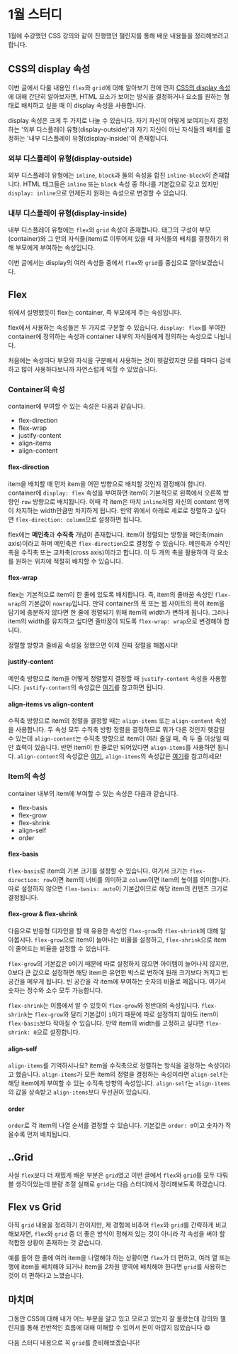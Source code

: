 # 1월 스터디

1월에 수강했던 CSS 강의와 같이 진행했던 챌린지를 통해 배운 내용들을 정리해보려고 합니다.

## CSS의 display 속성

이번 글에서 다룰 내용인 `flex`와 `grid`에 대해 알아보기 전에 먼저 [CSS의 display 속성](https://developer.mozilla.org/en-US/docs/Web/CSS/display)에 대해 간단히 알아보자면, HTML 요소가 보이는 방식을 결정하거나 요소를 원하는 형태로 배치하고 싶을 때 이 display 속성을 사용합니다.

display 속성은 크게 두 가지로 나눌 수 있습니다. 자기 자신이 어떻게 보여지는지 결정하는 '외부 디스플레이 유형(display-outside)'과 자기 자신이 아닌 자식들의 배치를 결정하는 '내부 디스플레이 유형(display-inside)'이 존재합니다.

### 외부 디스플레이 유형(display-outside)

외부 디스플레이 유형에는 `inline`, `block`과 둘의 속성을 합친 `inline-block`이 존재합니다.
HTML 태그들은 `inline` 또는 `block` 속성 중 하나를 기본값으로 갖고 있지만 `display: inline`으로 언제든지 원하는 속성으로 변경할 수 있습니다.

### 내부 디스플레이 유형(display-inside)

내부 디스플레이 유형에는 `flex`와 `grid` 속성이 존재합니다.
태그의 구성이 부모(container)와 그 안의 자식들(item)로 이루어져 있을 때 자식들의 배치를 결정하기 위해 부모에게 부여하는 속성입니다.

이번 글에서는 display의 여러 속성들 중에서 `flex`와 `grid`를 중심으로 알아보겠습니다.

## Flex

위에서 설명했듯이 flex는 container, 즉 부모에게 주는 속성입니다.

flex에서 사용하는 속성들은 두 가지로 구분할 수 있습니다. `display: flex`를 부여한 container에 정의하는 속성과 container 내부의 자식들에게 정의하는 속성으로 나뉩니다.

처음에는 속성마다 부모와 자식을 구분해서 사용하는 것이 헷갈렸지만 모를 때마다 검색하고 많이 사용하다보니까 자연스럽게 익힐 수 있었습니다.

### Container의 속성

container에 부여할 수 있는 속성은 다음과 같습니다.

- flex-direction
- flex-wrap
- justify-content
- align-items
- align-content

#### flex-direction

item을 배치할 때 먼저 item을 어떤 방향으로 배치할 것인지 결정해야 합니다.
container에 `display: flex` 속성을 부여하면 item이 기본적으로 왼쪽에서 오른쪽 방향인 `row` 방향으로 배치됩니다.
이때 각 item은 마치 `inline`처럼 자신의 content 영역이 차지하는 width만큼만 차지하게 됩니다.
만약 위에서 아래로 세로로 정렬하고 싶다면 `flex-direction: column`으로 설정하면 됩니다.

flex에는 **메인축**과 **수직축** 개념이 존재합니다.
item이 정렬되는 방향을 메인축(main axis)이라고 하며 메인축은 `flex-direction`으로 결정할 수 있습니다.
메인축과 수직인 축을 수직축 또는 교차축(cross axis)이라고 합니다.
이 두 개의 축을 활용하여 각 요소를 원하는 위치에 적절히 배치할 수 있습니다.

#### flex-wrap

flex는 기본적으로 item이 한 줄에 있도록 배치합니다. 즉, item의 줄바꿈 속성인 `flex-wrap`의 기본값이 `nowrap`입니다.
만약 container의 폭 또는 웹 사이트의 폭이 item을 담기에 충분하지 않다면 한 줄에 정렬되기 위해 item의 width가 변하게 됩니다.
그러나 item의 width를 유지하고 싶다면 줄바꿈이 되도록 `flex-wrap: wrap`으로 변경해야 합니다.

정렬할 방향과 줄바꿈 속성을 정했으면 이제 진짜 정렬을 해봅시다!

#### justify-content

메인축 방향으로 item을 어떻게 정렬할지 결정할 때 `justify-content` 속성을 사용합니다. `justify-content`의 속성값은 [여기](https://developer.mozilla.org/en-US/docs/Web/CSS/justify-content)를 참고하면 됩니다.

#### align-items vs align-content

수직축 방향으로 item의 정렬을 결정할 때는 `align-items` 또는 `align-content` 속성을 사용합니다.
두 속성 모두 수직축 방향 정렬을 결정하므로 뭐가 다른 것인지 헷갈릴 수 있는데 `align-content`는 수직축 방향으로 item이 여러 줄일 때, 즉 두 줄 이상일 때만 효력이 있습니다. 반면 item이 한 줄로만 되어있다면 `align-items`를 사용하면 됩니다.
`align-content`의 속성값은 [여기](https://developer.mozilla.org/en-US/docs/Web/CSS/align-content), `align-items`의 속성값은 [여기](https://developer.mozilla.org/en-US/docs/Web/CSS/align-items)를 참고하세요!

### Item의 속성

container 내부의 item에 부여할 수 있는 속성은 다음과 같습니다.

- flex-basis
- flex-grow
- flex-shrink
- align-self
- order

#### flex-basis

`flex-basis`로 item의 기본 크기를 설정할 수 있습니다.
여기서 크기는 `flex-direction: row`이면 item의 너비를 의미하고 `column`이면 item의 높이를 의미합니다.
따로 설정하지 않으면 `flex-basis: auto`이 기본값이므로 해당 item의 컨텐츠 크기로 결정됩니다.

#### flex-grow & flex-shrink

다음으로 반응형 디자인을 할 때 유용한 속성인 `flex-grow`와 `flex-shrink`에 대해 알아봅시다.
`flex-grow`으로 item이 늘어나는 비율을 설정하고, `flex-shrink`으로 item이 줄어드는 비율을 설정할 수 있습니다.

`flex-grow`의 기본값은 `0`이기 때문에 따로 설정하지 않으면 아이템이 늘어나지 않지만, 0보다 큰 값으로 설정하면 해당 item은 유연한 박스로 변하여 원래 크기보다 커지고 빈 공간을 메우게 됩니다.
빈 공간을 각 item에 부여하는 숫자의 비율로 메웁니다. 여기서 숫자는 정수와 소수 모두 가능합니다.

`flex-shrink`는 이름에서 알 수 있듯이 `flex-grow`와 정반대의 속성입니다.
`flex-shrink`는 `flex-grow`와 달리 기본값이 `1`이기 때문에 따로 설정하지 않아도 item이 `flex-basis`보다 작아질 수 있습니다.
만약 item의 width를 고정하고 싶다면 `flex-shrink: 0`으로 설정합니다.

#### align-self

`align-items`를 기억하시나요? item을 수직축으로 정렬하는 방식을 결정하는 속성이라고 했습니다.
`align-items`가 모든 item의 정렬을 결정하는 속성이라면 `align-self`는 해당 item에게 부여할 수 있는 수직축 방향의 속성입니다.
`align-self`는 `align-items`의 값을 상속받고 `align-items`보다 우선권이 있습니다.

#### order

`order`로 각 item의 나열 순서를 결정할 수 있습니다.
기본값은 `order: 0`이고 숫자가 작을수록 먼저 배치됩니다.

## ..Grid

사실 `flex`보다 더 재밌게 배운 부분은 `grid`였고 이번 글에서 `flex`와 `grid`를 모두 다뤄볼 생각이었는데 분량 조절 실패로 `grid`는 다음 스터디에서 정리해보도록 하겠습니다.

## Flex vs Grid

아직 `grid` 내용을 정리하기 전이지만, 제 경험에 비추어 `flex`와 `grid`를 간략하게 비교해보자면, `flex`와 `grid` 중 더 좋은 방식이 정해져 있는 것이 아니라 각 속성을 써야 할 적합한 상황이 존재하는 것 같습니다.

예를 들어 한 줄에 여러 item을 나열해야 하는 상황이면 `flex`가 더 편하고, 여러 열 또는 행에 item을 배치해야 되거나 item을 2차원 영역에 배치해야 한다면 `grid`를 사용하는 것이 더 편하다고 느꼈습니다.

## 마치며

그동안 CSS에 대해 내가 어느 부분을 알고 있고 모르고 있는지 잘 몰랐는데 강의와 챌린지를 통해 전반적인 흐름에 대해 이해할 수 있어서 돈이 아깝지 않았습니다 :smile:

다음 스터디 내용으로 꼭 `grid`를 준비해보겠습니다!
